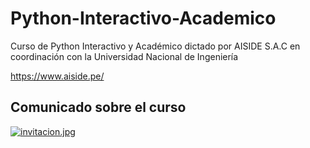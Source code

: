 # Python-Interactivo-Academico

Curso de Python Interactivo y Académico dictado por AISIDE S.A.C en coordinación con la Universidad Nacional de Ingeniería

https://www.aiside.pe/

## Comunicado sobre el curso

[![invitacion.jpg](https://i.postimg.cc/4N99kp8B/invitacion.jpg)](https://postimg.cc/tY9TFnGx)
